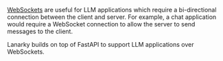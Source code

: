 [WebSockets](https://developer.mozilla.org/en-US/docs/Web/API/WebSockets_API) are useful for
LLM applications which require a bi-directional connection between the client and server.
For example, a chat application would require a WebSocket connection to allow the server to
send messages to the client.

Lanarky builds on top of FastAPI to support LLM applications over WebSockets.
